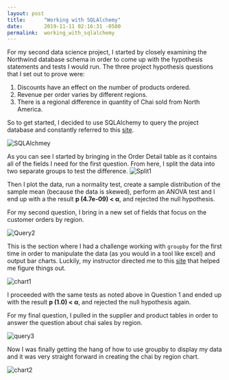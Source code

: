 ```yaml
---
layout: post
title:      "Working with SQLAlchemy"
date:       2019-11-11 02:16:31 -0500
permalink:  working_with_sqlalchemy
---
```



For my second data science project, I started by closely examining the Northwind database schema in order to come up with the hypothesis statements and tests I would run. The three project hypothesis questions that I set out to prove were:

1. Discounts have an effect on the number of products ordered.
2. Revenue per order varies by different regions.
3. There is a regional difference in quantity of Chai sold from North America.

So to get started, I decided to use SQLAlchemy to query the project database and constantly referred to this [site](https://www.pythonsheets.com/notes/python-sqlalchemy.html). 
 
![SQLAlchmey](http://drive.google.com/uc?export=view&id=1JxKwSRP2iH5fsU3A_77DV9bWdzDm1W0O)
 
As you can see I started by bringing in the Order Detail table as it contains all of the fields I need for the first question. From here, I split the data into two separate groups to test the difference.
![Split1](http://drive.google.com/uc?export=view&id=1PJNEk-8kfiGYH0k2GBSQjjw5WeeU5J0K)
 
Then I plot the data, run a normality test, create a sample distribution of the sample mean (because the data is skewed), perform an ANOVA test and I end up with a the result **p (4.7e-09) < α**, and rejected the null hypothesis.

For my second question, I bring in a new set of fields that focus on the customer orders by region. 

![Query2](http://drive.google.com/uc?export=view&id=1ZJQA7Hxj9v5asafyelWAUg0kW5yvpvds)

This is the section where I had a challenge working with `groupby` for the first time in order to manipulate the data (as you would in a tool like excel) and output bar charts. Luckily, my instructor directed me to this [site](https://chrisalbon.com/python/data_wrangling/pandas_apply_operations_to_groups/) that helped me figure things out.

![chart1](http://drive.google.com/uc?export=view&id=1rJ0MTAyVPhQA19gRhmEBBjXDDeXv45I-)

I proceeded with the same tests as noted above in Question 1 and ended up with the result **p (1.0) < α**, and rejected the null hypothesis again.

For my final question, I pulled in the supplier and product tables in order to answer the question about chai sales by region. 

![query3](http://drive.google.com/uc?export=view&id=1MG_1bXhivPnJK8oNJTlUXf5w44v0bpi8)

Now I was finally getting the hang of how to use groupby to display my data and it was very straight forward in creating the chai by region chart.

![chart2](http://drive.google.com/uc?export=view&id=1VCWAhBzZjr0e_syt8JwsrW_xkXO2tOXm)








